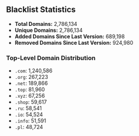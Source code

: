 ## Blacklist Statistics

- **Total Domains:** 2,786,134
- **Unique Domains:** 2,786,134
- **Added Domains Since Last Version:** 689,198
- **Removed Domains Since Last Version:** 924,980

### Top-Level Domain Distribution

-  `.com`: 1,240,586
-  `.org`: 267,223
-  `.net`: 189,866
-  `.top`: 81,960
-  `.xyz`: 67,256
-  `.shop`: 59,617
-  `.ru`: 58,541
-  `.io`: 54,524
-  `.info`: 51,591
-  `.pl`: 48,724
